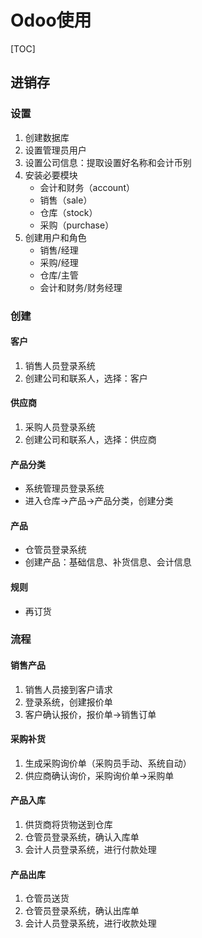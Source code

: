 


# Odoo使用

[TOC]


## 进销存

### 设置
1. 创建数据库
1. 设置管理员用户
1. 设置公司信息：提取设置好名称和会计币别
1. 安装必要模块
    * 会计和财务（account）
    * 销售（sale）
    * 仓库（stock）
    * 采购（purchase）
1. 创建用户和角色
    * 销售/经理
    * 采购/经理
    * 仓库/主管
    * 会计和财务/财务经理


### 创建
#### 客户
1. 销售人员登录系统
1. 创建公司和联系人，选择：客户

#### 供应商
1. 采购人员登录系统
1. 创建公司和联系人，选择：供应商

#### 产品分类
* 系统管理员登录系统
* 进入仓库->产品->产品分类，创建分类

#### 产品
* 仓管员登录系统
* 创建产品：基础信息、补货信息、会计信息

#### 规则
* 再订货


### 流程
#### 销售产品
1. 销售人员接到客户请求
1. 登录系统，创建报价单
1. 客户确认报价，报价单->销售订单

#### 采购补货
1. 生成采购询价单（采购员手动、系统自动）
1. 供应商确认询价，采购询价单->采购单

#### 产品入库
1. 供货商将货物送到仓库
1. 仓管员登录系统，确认入库单
1. 会计人员登录系统，进行付款处理

#### 产品出库
1. 仓管员送货
1. 仓管员登录系统，确认出库单
1. 会计人员登录系统，进行收款处理